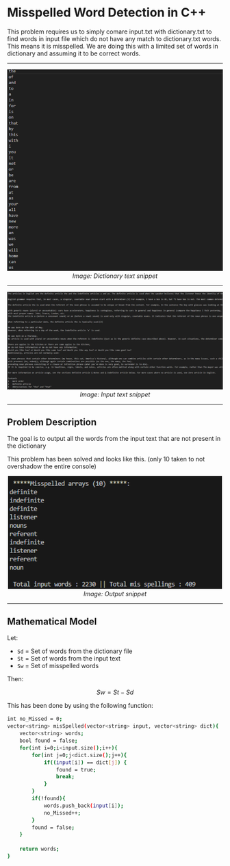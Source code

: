 # Misspelled Word Detection in C++

This problem requires us to simply comare input.txt with dictionary.txt to find words in input file which do not have any match to dictionary.txt words. This means it is misspelled. We are doing this with a limited set of words in dictionary and assuming it to be correct words.

---

<p align="center">
  <img src="../img/dict.png" alt="dict" width="800"><br>
  <em>Image: Dictionary text snippet</em>
</p>

---

<p align="center">
  <img src="../img/input.png" alt="input" width="800"><br>
  <em>Image: Input text snippet</em>
</p>

---


## Problem Description

The goal is to output all the words from the input text that are not present in the dictionary

This problem has been solved and looks like this. (only 10 taken to not overshadow the entire console)
<p align="center">
  <img src="../img/misspelled.png" alt="dict" width="500">
    <em>Image: Output snippet</em>

</p>

---

## Mathematical Model

Let:
- `Sd` = Set of words from the dictionary file  
- `St` = Set of words from the input text  
- `Sw` = Set of misspelled words

Then:
```math
Sw = St - Sd

```


This has been done by using the following function:

```bash
int no_Missed = 0;
vector<string> misSpelled(vector<string> input, vector<string> dict){
    vector<string> words;
    bool found = false;
    for(int i=0;i<input.size();i++){
        for(int j=0;j<dict.size();j++){
            if((input[i]) == dict[j]) {
                found = true;
                break;
            }    
        }
        if(!found){
            words.push_back(input[i]);
            no_Missed++;
        }
        found = false;
    }

    return words;
}
```


